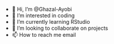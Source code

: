 - 👋 Hi, I’m @Ghazal-Ayobi
- 👀 I’m interested in coding
- 🌱 I’m currently learning RStudio
- 💞️ I’m looking to collaborate on projects
- 📫 How to reach me email

<!---
Ghazal-Ayobi/Ghazal-Ayobi is a ✨ special ✨ repository because its `README.md` (this file) appears on your GitHub profile.
You can click the Preview link to take a look at your changes.
--->
